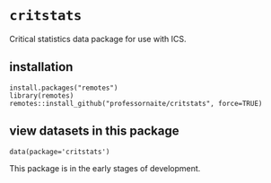 # `critstats`
Critical statistics data package for use with ICS.
 
## installation
```{r}
install.packages("remotes")
library(remotes)
remotes::install_github("professornaite/critstats", force=TRUE)
```

## view datasets in this package
```{r}
data(package='critstats')
```

This package is in the early stages of development.

